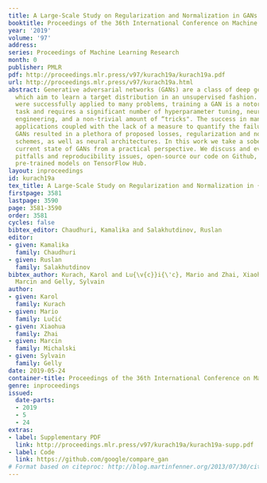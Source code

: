 ```yaml
---
title: A Large-Scale Study on Regularization and Normalization in GANs
booktitle: Proceedings of the 36th International Conference on Machine Learning
year: '2019'
volume: '97'
address: 
series: Proceedings of Machine Learning Research
month: 0
publisher: PMLR
pdf: http://proceedings.mlr.press/v97/kurach19a/kurach19a.pdf
url: http://proceedings.mlr.press/v97/kurach19a.html
abstract: Generative adversarial networks (GANs) are a class of deep generative models
  which aim to learn a target distribution in an unsupervised fashion. While they
  were successfully applied to many problems, training a GAN is a notoriously challenging
  task and requires a significant number of hyperparameter tuning, neural architecture
  engineering, and a non-trivial amount of “tricks". The success in many practical
  applications coupled with the lack of a measure to quantify the failure modes of
  GANs resulted in a plethora of proposed losses, regularization and normalization
  schemes, as well as neural architectures. In this work we take a sober view of the
  current state of GANs from a practical perspective. We discuss and evaluate common
  pitfalls and reproducibility issues, open-source our code on Github, and provide
  pre-trained models on TensorFlow Hub.
layout: inproceedings
id: kurach19a
tex_title: A Large-Scale Study on Regularization and Normalization in {GAN}s
firstpage: 3581
lastpage: 3590
page: 3581-3590
order: 3581
cycles: false
bibtex_editor: Chaudhuri, Kamalika and Salakhutdinov, Ruslan
editor:
- given: Kamalika
  family: Chaudhuri
- given: Ruslan
  family: Salakhutdinov
bibtex_author: Kurach, Karol and Lu{\v{c}}i{\'c}, Mario and Zhai, Xiaohua and Michalski,
  Marcin and Gelly, Sylvain
author:
- given: Karol
  family: Kurach
- given: Mario
  family: Lučić
- given: Xiaohua
  family: Zhai
- given: Marcin
  family: Michalski
- given: Sylvain
  family: Gelly
date: 2019-05-24
container-title: Proceedings of the 36th International Conference on Machine Learning
genre: inproceedings
issued:
  date-parts:
  - 2019
  - 5
  - 24
extras:
- label: Supplementary PDF
  link: http://proceedings.mlr.press/v97/kurach19a/kurach19a-supp.pdf
- label: Code
  link: https://github.com/google/compare_gan
# Format based on citeproc: http://blog.martinfenner.org/2013/07/30/citeproc-yaml-for-bibliographies/
---
```

